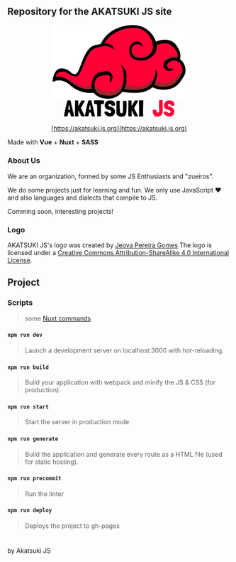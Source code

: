 ## Repository for the AKATSUKI JS site

<div align="center">

  <img src="./assets/imgs/akatsuki-js-cloud.svg" width="300" /> <br>
  <img src="./assets/imgs/akatsuki-js-name-dark.svg" width="250">

[https://akatsuki.js.org](https://akatsuki.js.org)
</div>


Made with **Vue** + **Nuxt** + **SASS**

### About Us

We are an organization, formed by some JS Enthusiasts and "zueiros".

We do some projects just for learning and fun. We only use JavaScript ♥ and
also languages and dialects that compile to JS.

Comming soon, interesting projects!

### Logo

AKATSUKI JS's logo was created by [Jeova Pereira Gomes](https://github.com/jeovazero/logos-and-assets)
The logo is licensed under a [Creative Commons Attribution-ShareAlike 4.0 International License](http://creativecommons.org/licenses/by-sa/4.0/).

## Project

### Scripts
> some [Nuxt commands](https://nuxtjs.org/guide/commands)

#### `npm run dev`
> Launch a development server on localhost:3000 with hot-reloading.

#### `npm run build`
> Build your application with webpack and minify the JS & CSS (for production).

#### `npm run start`
> Start the server in production mode

#### `npm run generate`
> Build the application and generate every route as a HTML file (used for static hosting).

#### `npm run precommit`
> Run the linter

#### `npm run deploy`
> Deploys the project to gh-pages

#

by Akatsuki JS
